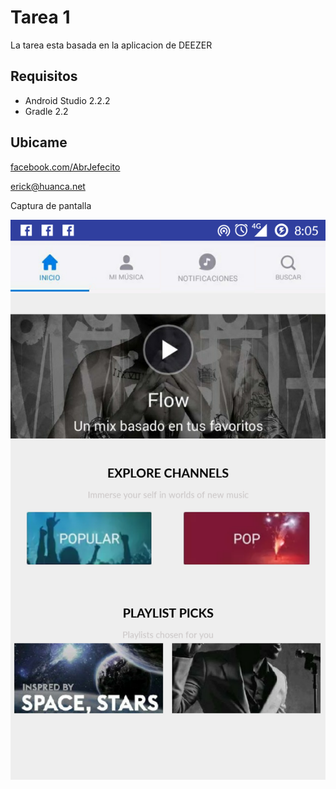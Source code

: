 Tarea 1
===

La tarea esta basada en la aplicacion de DEEZER

Requisitos
----
* Android Studio 2.2.2
* Gradle 2.2

Ubicame
----

[facebook.com/AbrJefecito](facebook.com/AbrJefecito)

[erick@huanca.net](erick@huanca.net)


Captura de pantalla

<div aling = "center">
    <center>
        <img src="/img/imagen.png" widt"300">
    </center>
</div>